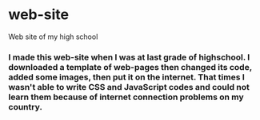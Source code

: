 # web-site
Web site of my high school

<h3>I made this web-site when I was at last grade of  highschool. I downloaded a template of web-pages then changed its code, 
added some images, then put it on the internet. That times I wasn't able to write  CSS and JavaScript codes and could not 
learn them because of internet connection problems on my country.</h3>
